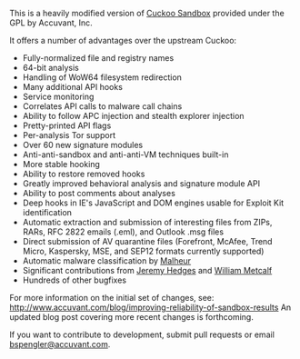 This is a heavily modified version of [Cuckoo Sandbox](http://www.cuckoosandbox.org) provided under the GPL by Accuvant, Inc.

It offers a number of advantages over the upstream Cuckoo:
+ Fully-normalized file and registry names
+ 64-bit analysis
+ Handling of WoW64 filesystem redirection
+ Many additional API hooks
+ Service monitoring
+ Correlates API calls to malware call chains
+ Ability to follow APC injection and stealth explorer injection
+ Pretty-printed API flags
+ Per-analysis Tor support
+ Over 60 new signature modules
+ Anti-anti-sandbox and anti-anti-VM techniques built-in
+ More stable hooking
+ Ability to restore removed hooks
+ Greatly improved behavioral analysis and signature module API
+ Ability to post comments about analyses
+ Deep hooks in IE's JavaScript and DOM engines usable for Exploit Kit identification
+ Automatic extraction and submission of interesting files from ZIPs, RARs, RFC 2822 emails (.eml), and Outlook .msg files
+ Direct submission of AV quarantine files (Forefront, McAfee, Trend Micro, Kaspersky, MSE, and SEP12 formats currently supported)
+ Automatic malware classification by [Malheur](http://mlsec.org/malheur/)
+ Significant contributions from [Jeremy Hedges](https://github.com/killerinstinct/) and [William Metcalf](https://github.com/wmetcalf)
+ Hundreds of other bugfixes

For more information on the initial set of changes, see:
http://www.accuvant.com/blog/improving-reliability-of-sandbox-results
An updated blog post covering more recent changes is forthcoming.

If you want to contribute to development, submit pull requests or email bspengler@accuvant.com.